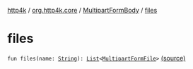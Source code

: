 [http4k](../../index.md) / [org.http4k.core](../index.md) / [MultipartFormBody](index.md) / [files](./files.md)

# files

`fun files(name: `[`String`](https://kotlinlang.org/api/latest/jvm/stdlib/kotlin/-string/index.html)`): `[`List`](https://kotlinlang.org/api/latest/jvm/stdlib/kotlin.collections/-list/index.html)`<`[`MultipartFormFile`](../../org.http4k.lens/-multipart-form-file/index.md)`>` [(source)](https://github.com/http4k/http4k/blob/master/http4k-multipart/src/main/kotlin/org/http4k/core/MultipartFormBody.kt#L58)
